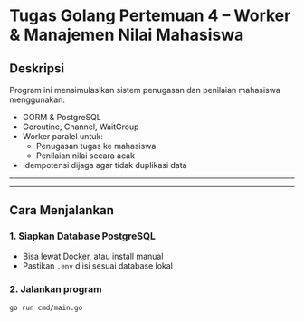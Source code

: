 # Tugas Golang Pertemuan 4 – Worker & Manajemen Nilai Mahasiswa

## Deskripsi

Program ini mensimulasikan sistem penugasan dan penilaian mahasiswa menggunakan:

- GORM & PostgreSQL
- Goroutine, Channel, WaitGroup
- Worker paralel untuk:
  - Penugasan tugas ke mahasiswa
  - Penilaian nilai secara acak
- Idempotensi dijaga agar tidak duplikasi data

---


---

## Cara Menjalankan

### 1. Siapkan Database PostgreSQL
- Bisa lewat Docker, atau install manual
- Pastikan `.env` diisi sesuai database lokal

### 2. Jalankan program

```bash
go run cmd/main.go
